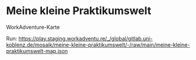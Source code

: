 # Meine kleine Praktikumswelt

WorkAdventure-Karte

Run: https://play.staging.workadventu.re/_/global/gitlab.uni-koblenz.de/mosaik/meine-kleine-praktikumswelt/-/raw/main/meine-kleine-praktikumswelt-map.json
